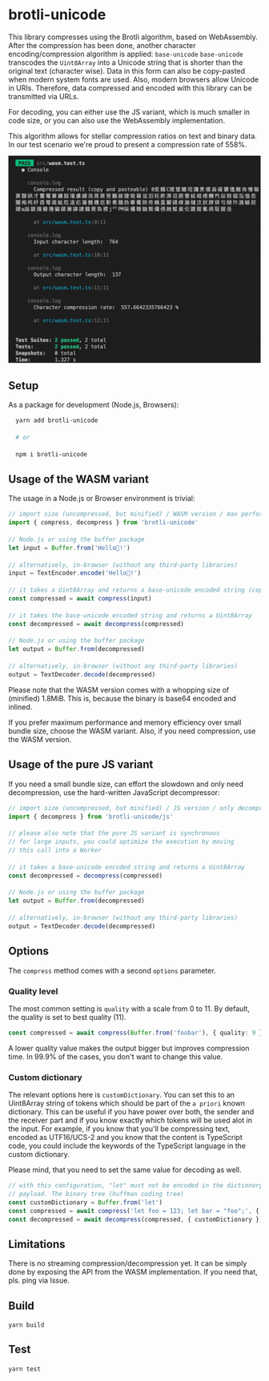 # brotli-unicode

This library compresses using the Brotli algorithm, based on WebAssembly.
After the compression has been done, another character encoding/compression algorithm is applied: `base-unicode`
`base-unicode` transcodes the `Uint8Array` into a Unicode string that is shorter than the original text (character wise).
Data in this form can also be copy-pasted when modern system fonts are used. Also, modern browsers allow Unicode
in URIs. Therefore, data compressed and encoded with this library can be transmitted via URLs.

For decoding, you can either use the JS variant, which is much smaller in code size, or you can also use the
WebAssembly implementation.

This algorithm allows for stellar compression ratios on text and binary data.
In our test scenario we're proud to present a compression rate of 558%.

<img src="jest_results.png" />

## Setup

As a package for development (Node.js, Browsers):

```bash
  yarn add brotli-unicode

  # or

  npm i brotli-unicode
```

## Usage of the WASM variant

The usage in a Node.js or Browser environment is trivial:

```ts
// import size (uncompressed, but minified) / WASM version / max performance: 1.8M
import { compress, decompress } from 'brotli-unicode'

// Node.js or using the buffer package
let input = Buffer.from('Hello🤖!')

// alternatively, in-browser (without any third-party libraries)
input = TextEncoder.encode('Hello🤖!')

// it takes a Uint8Array and returns a base-unicode encoded string (copy and pasteable)
const compressed = await compress(input)

// it takes the base-unicode encoded string and returns a Uint8Array
const decompressed = await decompress(compressed)

// Node.js or using the buffer package
let output = Buffer.from(decompressed)

// alternatively, in-browser (without any third-party libraries)
output = TextDecoder.decode(decompressed)
```

Please note that the WASM version comes with a whopping size of (minified)
1.8MiB. This is, because the binary is base64 encoded and inlined.

If you prefer maximum performance and memory efficiency over small bundle size,
choose the WASM variant. Also, if you need compression, use the WASM version.

## Usage of the pure JS variant

If you need a small bundle size, can effort the slowdown and
only need decompression, use the hard-written JavaScript decompressor:

```ts
// import size (uncompressed, but minified) / JS version / only decompress / slower: 152K
import { decompress } from 'brotli-unicode/js'

// please also note that the pure JS variant is synchronous
// for large inputs, you could optimize the execution by moving
// this call into a Worker

// it takes a base-unicode encoded string and returns a Uint8Array
const decompressed = decompress(compressed)

// Node.js or using the buffer package
let output = Buffer.from(decompressed)

// alternatively, in-browser (without any third-party libraries)
output = TextDecoder.decode(decompressed)
```

## Options

The `compress` method comes with a second `options` parameter.

### Quality level

The most common setting is `quality` with a scale from 0 to 11.
By default, the quality is set to best quality (11).

```ts
const compressed = await compress(Buffer.from('foobar'), { quality: 9 })
```

A lower quality value makes the output bigger but improves compression time.
In 99.9% of the cases, you don't want to change this value.

### Custom dictionary

The relevant options here is `customDictionary`. You can set this to an Uint8Array string
of tokens which should be part of the `a priori` known dictionary. This can be useful
if you have power over both, the sender and the receiver part and if you know exactly
which tokens will be used alot in the input. For example, if you know that you'll
be compressing text, encoded as UTF16/UCS-2 and you know that the content is TypeScript code,
you could include the keywords of the TypeScript language in the custom dictionary.

Please mind, that you need to set the same value for decoding as well.

```ts
// with this configuration, "let" must not be encoded in the dictionary and carried as part of the
// payload. The binary tree (huffman coding tree)
const customDictionary = Buffer.from('let')
const compressed = await compress('let foo = 123; let bar = "foo";', { customDictionary })
const decompressed = await decompress(compressed, { customDictionary })
```

## Limitations

There is no streaming compression/decompression yet. It can be simply done by exposing the API from the WASM implementation.
If you need that, pls. ping via Issue.

## Build

    yarn build

## Test

    yarn test
